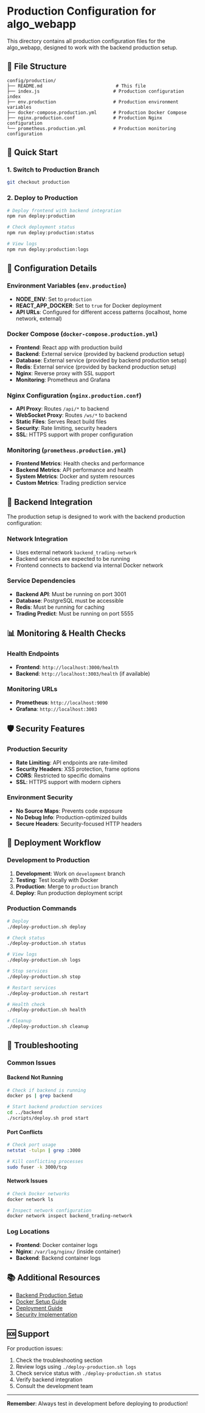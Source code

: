 # Production Configuration for algo_webapp

This directory contains all production configuration files for the algo_webapp, designed to work with the backend production setup.

## 📁 File Structure

```
config/production/
├── README.md                           # This file
├── index.js                           # Production configuration index
├── env.production                     # Production environment variables
├── docker-compose.production.yml      # Production Docker Compose
├── nginx.production.conf              # Production Nginx configuration
└── prometheus.production.yml          # Production monitoring configuration
```

## 🚀 Quick Start

### 1. Switch to Production Branch
```bash
git checkout production
```

### 2. Deploy to Production
```bash
# Deploy frontend with backend integration
npm run deploy:production

# Check deployment status
npm run deploy:production:status

# View logs
npm run deploy:production:logs
```

## 🔧 Configuration Details

### Environment Variables (`env.production`)
- **NODE_ENV**: Set to `production`
- **REACT_APP_DOCKER**: Set to `true` for Docker deployment
- **API URLs**: Configured for different access patterns (localhost, home network, external)

### Docker Compose (`docker-compose.production.yml`)
- **Frontend**: React app with production build
- **Backend**: External service (provided by backend production setup)
- **Database**: External service (provided by backend production setup)
- **Redis**: External service (provided by backend production setup)
- **Nginx**: Reverse proxy with SSL support
- **Monitoring**: Prometheus and Grafana

### Nginx Configuration (`nginx.production.conf`)
- **API Proxy**: Routes `/api/*` to backend
- **WebSocket Proxy**: Routes `/ws/*` to backend
- **Static Files**: Serves React build files
- **Security**: Rate limiting, security headers
- **SSL**: HTTPS support with proper configuration

### Monitoring (`prometheus.production.yml`)
- **Frontend Metrics**: Health checks and performance
- **Backend Metrics**: API performance and health
- **System Metrics**: Docker and system resources
- **Custom Metrics**: Trading prediction service

## 🔗 Backend Integration

The production setup is designed to work with the backend production configuration:

### Network Integration
- Uses external network `backend_trading-network`
- Backend services are expected to be running
- Frontend connects to backend via internal Docker network

### Service Dependencies
- **Backend API**: Must be running on port 3001
- **Database**: PostgreSQL must be accessible
- **Redis**: Must be running for caching
- **Trading Predict**: Must be running on port 5555

## 📊 Monitoring & Health Checks

### Health Endpoints
- **Frontend**: `http://localhost:3000/health`
- **Backend**: `http://localhost:3003/health` (if available)

### Monitoring URLs
- **Prometheus**: `http://localhost:9090`
- **Grafana**: `http://localhost:3003`

## 🛡️ Security Features

### Production Security
- **Rate Limiting**: API endpoints are rate-limited
- **Security Headers**: XSS protection, frame options
- **CORS**: Restricted to specific domains
- **SSL**: HTTPS support with modern ciphers

### Environment Security
- **No Source Maps**: Prevents code exposure
- **No Debug Info**: Production-optimized builds
- **Secure Headers**: Security-focused HTTP headers

## 🔄 Deployment Workflow

### Development to Production
1. **Development**: Work on `development` branch
2. **Testing**: Test locally with Docker
3. **Production**: Merge to `production` branch
4. **Deploy**: Run production deployment script

### Production Commands
```bash
# Deploy
./deploy-production.sh deploy

# Check status
./deploy-production.sh status

# View logs
./deploy-production.sh logs

# Stop services
./deploy-production.sh stop

# Restart services
./deploy-production.sh restart

# Health check
./deploy-production.sh health

# Cleanup
./deploy-production.sh cleanup
```

## 🐛 Troubleshooting

### Common Issues

#### Backend Not Running
```bash
# Check if backend is running
docker ps | grep backend

# Start backend production services
cd ../backend
./scripts/deploy.sh prod start
```

#### Port Conflicts
```bash
# Check port usage
netstat -tulpn | grep :3000

# Kill conflicting processes
sudo fuser -k 3000/tcp
```

#### Network Issues
```bash
# Check Docker networks
docker network ls

# Inspect network configuration
docker network inspect backend_trading-network
```

### Log Locations
- **Frontend**: Docker container logs
- **Nginx**: `/var/log/nginx/` (inside container)
- **Backend**: Backend container logs

## 📚 Additional Resources

- [Backend Production Setup](../backend/PRODUCTION-SETUP.md)
- [Docker Setup Guide](../../DOCKER-SETUP.md)
- [Deployment Guide](../../DEPLOYMENT.md)
- [Security Implementation](../../SECURITY_IMPLEMENTATION_PLAN.md)

## 🆘 Support

For production issues:
1. Check the troubleshooting section
2. Review logs using `./deploy-production.sh logs`
3. Check service status with `./deploy-production.sh status`
4. Verify backend integration
5. Consult the development team

---

**Remember**: Always test in development before deploying to production!
